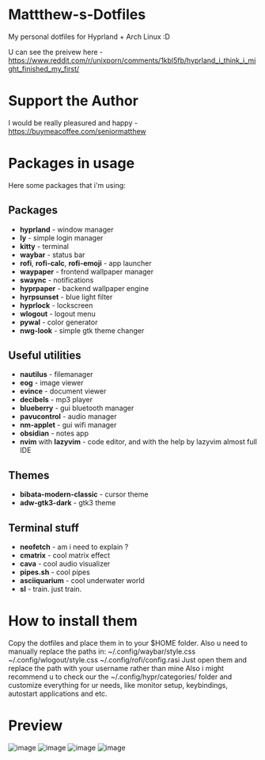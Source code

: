# Mattthew-s-Dotfiles
My personal dotfiles for Hyprland + Arch Linux :D

U can see the preivew here - https://www.reddit.com/r/unixporn/comments/1kbl5fb/hyprland_i_think_i_might_finished_my_first/

# Support the Author
I would be really pleasured and happy - https://buymeacoffee.com/seniormatthew
# Packages in usage
Here some packages that i'm using:
## Packages
- **hyprland** - window manager
- **ly** - simple login manager
- **kitty** - terminal
- **waybar** - status bar
- **rofi**, **rofi-calc**, **rofi-emoji** - app launcher
- **waypaper** - frontend wallpaper manager
- **swaync** - notifications
- **hyprpaper** - backend wallpaper engine
- **hyrpsunset** - blue light filter
- **hyprlock** - lockscreen
- **wlogout** - logout menu
- **pywal** - color generator
- **nwg-look** - simple gtk theme changer

## Useful utilities
- **nautilus** - filemanager
- **eog** - image viewer
- **evince** - document viewer
- **decibels** - mp3 player
- **blueberry** - gui bluetooth manager
- **pavucontrol** - audio manager
- **nm-applet** - gui wifi manager
- **obsidian** - notes app
- **nvim** with **lazyvim** - code editor, and with the help by lazyvim almost full IDE

## Themes
- **bibata-modern-classic** - cursor theme
- **adw-gtk3-dark** - gtk3 theme

## Terminal stuff
- **neofetch** - am i need to explain ?
- **cmatrix** - cool matrix effect
- **cava** - cool audio visualizer
- **pipes.sh** - cool pipes
- **asciiquarium** - cool underwater world
- **sl** - train. just train.

# How to install them
Copy the dotfiles and place them in to your $HOME folder.
Also u need to manually replace the paths in:
~/.config/waybar/style.css
~/.config/wlogout/style.css
~/.config/rofi/config.rasi
Just open them and replace the path with your username rather than mine
Also i might recommend u to check our the ~/.config/hypr/categories/ folder and customize everything for ur needs, like monitor setup, keybindings, autostart applications and etc. 

# Preview
![image](https://github.com/user-attachments/assets/18e38231-4461-4f00-a6cd-78b997f86079)
![image](https://github.com/user-attachments/assets/edd56eb4-9ee7-4cbb-8e42-1037a2878de4)
![image](https://github.com/user-attachments/assets/4bb426da-0441-4830-9c7c-7728918a7536)
![image](https://github.com/user-attachments/assets/4ca579ac-2088-4b10-8b8f-bef411412cdc)


